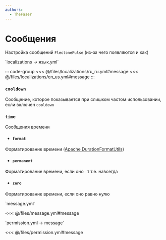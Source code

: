 ```yaml
---
authors:
  - TheFaser
---
```


# Сообщения

Настройка сообщений `FlectonePulse` (из-за чего появляются и как)

[//]: # (localization)
<!--@include: @/parts/words.md#localization--> 
<!--@include: @/parts/words.md#path--> `localizations → язык.yml`

<!--@include: @/parts/words.md#default--> 

::: code-group
<<< @/files/localizations/ru_ru.yml#message
<<< @/files/localizations/en_us.yml#message
:::

### `cooldown`

Сообщение, которое показывается при слишком частом использовании, если включен `cooldown`

### `time`

Сообщения времени

- #### `format`

Форматирование времени ([Apache DurationFormatUtils](https://commons.apache.org/proper/commons-lang/apidocs/org/apache/commons/lang3/time/DurationFormatUtils.html))

- #### `permanent`

Форматирование времени, если оно `-1` т.е. навсегда

- #### `zero`

Форматирование времени, если оно равно нулю

[//]: # (message.yml)
<!--@include: @/parts/words.md#setting-->
<!--@include: @/parts/words.md#path--> `message.yml`

<!--@include: @/parts/words.md#default-->
<<< @/files/message.yml#message

<!--@include: @/parts/enable.md-->

[//]: # (permission.yml)
<!--@include: @/parts/words.md#permission-->
<!--@include: @/parts/words.md#path--> `permission.yml → message`

<!--@include: @/parts/words.md#default-->
<<< @/files/permission.yml#message

<!--@include: @/parts/permission/permissionTier3.md-->